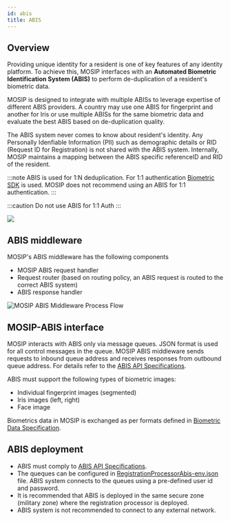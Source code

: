 ```yaml
---
id: abis
title: ABIS
---
```

## Overview

Providing unique identity for a resident is one of key features of any identity platform. To achieve this, MOSIP interfaces with an **Automated Biometric Identification System (ABIS)** to perform de-duplication of a resident's biometric data. 

MOSIP is designed to integrate with multiple ABISs to leverage expertise of different ABIS providers. A country may use one ABIS for fingerprint and another for Iris or use multiple ABISs for the same biometric data and evaluate the best ABIS based on de-duplication quality. 

The ABIS system never comes to know about resident's identity. Any Personally Idenfiable Information (PII) such as demographic details or RID (Request ID for Registration) is not shared with the ABIS system. Internally, MOSIP maintains a mapping between the ABIS specific referenceID and RID of the resident.

:::note 
ABIS is used for 1:N deduplication. For 1:1 authentication [Biometric SDK](Biometric-SDK.md) is used. MOSIP does not recommend using an ABIS for 1:1 authentication.
:::

:::caution
Do not use ABIS for 1:1 Auth
:::


![](/img/biometrics/abis_middleware.png)

## ABIS middleware
MOSIP's ABIS middleware has the following components
- MOSIP ABIS request handler 
- Request router (based on routing policy, an ABIS request is routed to the correct ABIS system)
- ABIS response handler

![MOSIP ABIS Middleware Process Flow](_images/biometrics/abis_middleware-process_flow.png)

## MOSIP-ABIS interface

MOSIP interacts with ABIS only via message queues. JSON format is used for all control messages in the queue. MOSIP ABIS middleware sends requests to inbound queue address and receives responses from outbound queue address.
For details refer to the [ABIS API Specifications](ABIS-APIs.md).

ABIS must support the following types of biometric images:
* Individual fingerprint images (segmented)
* Iris images (left, right)
* Face image

Biometrics data in MOSIP is exchanged as per formats defined in [Biometric Data Specification](Biometric-Data-Specification.md). 


## ABIS deployment
* ABIS must comply to [ABIS API Specifications](ABIS-APIs.md).
* The queques can be configured in [RegistrationProcessorAbis-env.json](https://github.com/mosip/mosip-config/blob/master/config-templates/RegistrationProcessorAbis-env.json) file.
 ABIS system connects to the queues using a pre-defined user id and password. 
* It is recommended that ABIS is deployed in the same secure zone (military zone) where the registration processor is deployed. 
* ABIS system is not recommended to connect to any external network.

